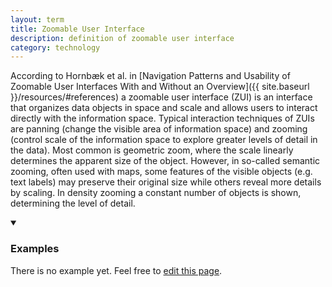 ```yaml
---
layout: term
title: Zoomable User Interface
description: definition of zoomable user interface
category: technology
---
```

According to Hornbæk et al. in [Navigation Patterns and Usability of Zoomable User Interfaces With and Without an Overview]({{ site.baseurl }}/resources/#references) a zoomable user interface (ZUI) is an interface that organizes data objects in space and scale and allows users to interact directly with the information space. Typical interaction techniques of ZUIs are panning (change the visible area of information space) and zooming (control scale of the information space to explore greater levels of detail in the data). Most common is geometric zoom, where the scale linearly determines the apparent size of the object. However, in so-called semantic zooming, often used with maps, some features of the visible objects (e.g. text labels) may preserve their original size while others reveal more details by scaling. In density zooming a constant number of objects is shown, determining the level of detail. 

<details markdown="1" open>
<summary><h3>Examples</h3></summary> 

There is no example yet. Feel free to <a href="{{ site.repo }}/edit/master/{{ page.path }}" target="_blank"><i class="fa fa-edit fa-fw"></i> edit this page</a>.

</details>



